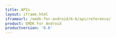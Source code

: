 ```yaml
---
title: APIs
layout: iframe.html
iframeurl: /emdk-for-android/6-6/api/reference/
product: EMDK For Android
productversion: '6.6'
---
```















